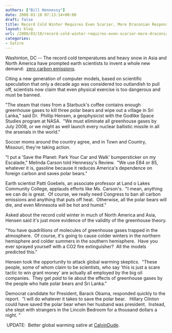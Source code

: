 ```yaml
---
authors: ["Bill Hennessy"]
date: 2008-03-10 07:13:14+00:00
draft: false
title: Record Cold Winter Requires Even Scarier, More Draconian Response
layout: blog
url: /2008/03/10/record-cold-winter-requires-even-scarier-more-draconian-response/
categories:
- Satire
---
```


Washinton, DC -- The record cold temperatures and heavy snow in Asia and North America have prompted earth scientists to invent a whole new demand:  [zero carbon emissions](https://www.washingtonpost.com/wp-dyn/content/article/2008/03/09/AR2008030901867.html?hpid=topnews). 

Citing a new generation of computer models, based on scientific speculation that only a decade ago was considered too outlandish to pull off, scientists now claim that even physical exercise is too dangerous and must be banned.

"The steam that rises from a Starbuck's coffee contains enough greenhouse gases to kill three polar bears and wipe out a village in Sri Lanka," said Dr.  Phillip Hensen, a geophysicist with the Godlike Space Studies program at NASA.  "We must eliminate all greenhouse gases by July 2008, or we might as well launch every nuclear ballistic missile in all the arsenals in the world."

Soccer moms around the country agree, and in Town and Country, Missouri, they're taking action.

"I put a 'Save the Planet: Park Your Car and Walk' bumpersticker on my Escalade," Melinda Carson told Hennessy's Review.  "We use E84 or 85, whatever it is, gasoline because it reduces America's dependence on foreign carbon and saves polar bears."

Earth scientist Patti Goebels, an associate professor at Land o Lakes Community College, applauds efforts like Ms. Carson's.  "I mean, anything we can do is great.  Of course, we really need Congress to ban all carbon emissions and anything that puts off heat.  Otherwise, all the polar bears will die, and even Minnesota will be hot and humid."

Asked about the record cold winter in much of North America and Asia, Hensen said it's just more evidence of the validity of the greenhouse theory.

"You have quadrillions of molecules of greenhouse gases trapped in the atmosphere.  Of course, it's going to cause colder winters in the northern hemisphere and colder summers in the southern hemisphere.  Have you ever sprayed yourself with a CO2 fire extinguisher?  All the models predicted this."

Hensen took the opportunity to attack global warming skeptics.  "These people, some of whom claim to be scientists, who say 'this is just a scare tactic to win grant money' are actually all employed by the big oil companies.  They get _paid_ to lie about the effects of greenhouse gases by the people who hate polar bears and Sri Lanka."

Democrat candidate for President, Barack Obama, responded quickly to the report.  "I will do whatever it takes to save the polar bear.   Hillary Clinton could have saved the polar bear when her husband was president.  Instead, she slept with strangers in the Lincoln Bedroom for a thousand dollars a night. "

 UPDATE:  Better global warming satire at [CalvinDude](https://calvindude.com/dude/blog/2008/03/effects-of-global-warming-worse-than-feared/).
